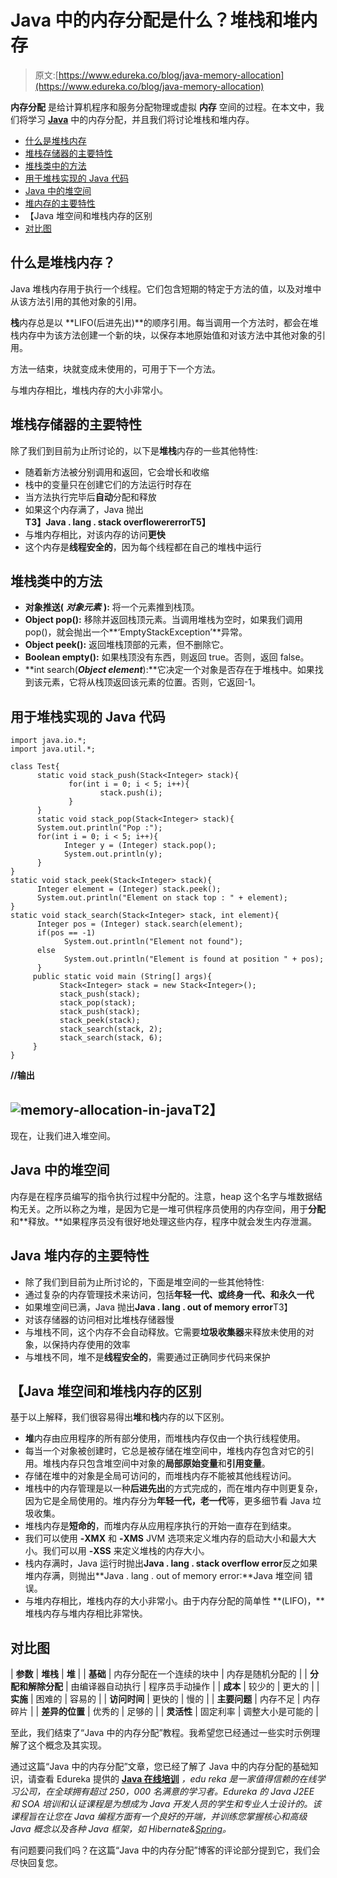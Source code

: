# Java 中的内存分配是什么？堆栈和堆内存

> 原文:[https://www.edureka.co/blog/java-memory-allocation](https://www.edureka.co/blog/java-memory-allocation)

**内存分配** 是给计算机程序和服务分配物理或虚拟 **内存** 空间的过程。在本文中，我们将学习 [**Java**](https://www.edureka.co/java-j2ee-soa-training) 中的内存分配，并且我们将讨论堆栈和堆内存。

*   [什么是堆栈内存](#what)
*   [堆栈存储器的主要特性](#key)
*   [堆栈类中的方法](#method)
*   [用于堆栈实现的 Java 代码](#java)
*   [Java 中的堆空间](#heap)
*   [堆内存的主要特性](#hm)
*   【Java 堆空间和堆栈内存的区别
*   [对比图](#chart)

## **什么是堆栈内存？**

Java 堆栈内存用于执行一个线程。它们包含短期的特定于方法的值，以及对堆中从该方法引用的其他对象的引用。

**栈**内存总是以 **LIFO(后进先出)**的顺序引用。每当调用一个方法时，都会在堆栈内存中为该方法创建一个新的块，以保存本地原始值和对该方法中其他对象的引用。

方法一结束，块就变成未使用的，可用于下一个方法。

与堆内存相比，堆栈内存的大小非常小。

## **堆栈存储器的主要特性**

除了我们到目前为止所讨论的，以下是**堆栈**内存的一些其他特性:

*   随着新方法被分别调用和返回，它会增长和收缩
*   栈中的变量只在创建它们的方法运行时存在
*   当方法执行完毕后**自动**分配和释放
*   如果这个内存满了，Java 抛出**T3】Java . lang . stack overflowererrorT5】**
*   与堆内存相比，对该内存的访问**更快**
*   这个内存是**线程安全的**，因为每个线程都在自己的堆栈中运行

## **堆栈类中的方法**

*   **对象推送(** ***对象元素*** **):** 将一个元素推到栈顶。
*   **Object pop():** 移除并返回栈顶元素。当调用堆栈为空时，如果我们调用 pop()，就会抛出一个**‘EmptyStackException’**异常。
*   **Object peek():** 返回堆栈顶部的元素，但不删除它。
*   **Boolean empty():** 如果栈顶没有东西，则返回 true。否则，返回 false。
*   **int search(*****Object element*****):**它决定一个对象是否存在于堆栈中。如果找到该元素，它将从栈顶返回该元素的位置。否则，它返回-1。

## **用于堆栈实现的 Java 代码**

```
import java.io.*;
import java.util.*;

class Test{
      static void stack_push(Stack<Integer> stack){
             for(int i = 0; i < 5; i++){
                    stack.push(i);
             }
      }
      static void stack_pop(Stack<Integer> stack){
      System.out.println("Pop :");
      for(int i = 0; i < 5; i++){
            Integer y = (Integer) stack.pop();
            System.out.println(y);
      }
}
static void stack_peek(Stack<Integer> stack){
      Integer element = (Integer) stack.peek();
      System.out.println("Element on stack top : " + element);
}
static void stack_search(Stack<Integer> stack, int element){
      Integer pos = (Integer) stack.search(element);
      if(pos == -1)
            System.out.println("Element not found");
      else
            System.out.println("Element is found at position " + pos);
      }
     public static void main (String[] args){
           Stack<Integer> stack = new Stack<Integer>();
           stack_push(stack);
           stack_pop(stack);
           stack_push(stack);
           stack_peek(stack);
           stack_search(stack, 2);
           stack_search(stack, 6);
     }
}

```

**//输出**

## **![memory-allocation-in-java](../Images/c94f4b863decf4e2c3ea7e1e0acb788b.png)T2】**

现在，让我们进入堆空间。

## **Java 中的堆空间**

内存是在程序员编写的指令执行过程中分配的。注意，heap 这个名字与堆数据结构无关。之所以称之为堆，是因为它是一堆可供程序员使用的内存空间，用于**分配**和**释放。**如果程序员没有很好地处理这些内存，程序中就会发生内存泄漏。

## **Java 堆内存的主要特性**

*   除了我们到目前为止所讨论的，下面是堆空间的一些其他特性:
*   通过复杂的内存管理技术来访问，包括**年轻一代、**或**终身一代、**和**永久一代**
*   如果堆空间已满，Java 抛出**Java . lang . out of memory error**T3】
*   对该存储器的访问相对比堆栈存储器慢
*   与堆栈不同，这个内存不会自动释放。它需要**垃圾收集器**来释放未使用的对象，以保持内存使用的效率
*   与堆栈不同，堆不是**线程安全的**，需要通过正确同步代码来保护

## 【Java 堆空间和堆栈内存的区别

基于以上解释，我们很容易得出**堆**和**栈**内存的以下区别。

*   **堆**内存由应用程序的所有部分使用，而堆栈内存仅由一个执行线程使用。
*   每当一个对象被创建时，它总是被存储在堆空间中，堆栈内存包含对它的引用。堆栈内存只包含堆空间中对象的**局部原始变量**和**引用变量**。
*   存储在堆中的对象是全局可访问的，而堆栈内存不能被其他线程访问。
*   堆栈中的内存管理是以一种**后进先出**的方式完成的，而在堆内存中则更复杂，因为它是全局使用的。堆内存分为**年轻一代，老一代**等，更多细节看 Java 垃圾收集。
*   堆栈内存是**短命的**，而堆内存从应用程序执行的开始一直存在到结束。
*   我们可以使用 **-XMX** 和 **-XMS** JVM 选项来定义堆内存的启动大小和最大大小。我们可以用 **-XSS** 来定义堆栈的内存大小。
*   栈内存满时，Java 运行时抛出**Java . lang . stack overflow error**反之如果堆内存满，则抛出**Java . lang . out of memory error:**Java 堆空间 错误。
*   与堆内存相比，堆栈内存的大小非常小。由于内存分配的简单性 **(LIFO)，**堆栈内存与堆内存相比非常快。

## **对比图**

| **参数** | **堆栈** | **堆** |
| **基础** | 内存分配在一个连续的块中 | 内存是随机分配的 |
| **分配和解除分配** | 由编译器自动执行 | 程序员手动操作 |
| **成本** | 较少的 | 更大的 |
| **实施** | 困难的 | 容易的 |
| **访问时间** | 更快的 | 慢的 |
| **主要问题** | 内存不足 | 内存碎片 |
| **差异的位置** | 优秀的 | 足够的 |
| **灵活性** | 固定利率 | 调整大小是可能的 |

至此，我们结束了“Java 中的内存分配”教程。我希望您已经通过一些实时示例理解了这个概念及其实现。

通过这篇“Java 中的内存分配”文章，您已经了解了 Java 中的内存分配的基础知识，请查看 Edureka 提供的  [**Java 在线培训**](https://www.edureka.co/java-j2ee-training-course) *，edu reka 是一家值得信赖的在线学习公司，在全球拥有超过 250，000 名满意的学习者。Edureka 的 Java J2EE 和 SOA 培训和认证课程是为想成为 Java 开发人员的学生和专业人士设计的。该课程旨在让您在 Java 编程方面有一个良好的开端，并训练您掌握核心和高级 Java 概念以及各种 Java 框架，如 Hibernate&[Spring](https://spring.io/projects/spring-framework)。*

有问题要问我们吗？在这篇“Java 中的内存分配”博客的评论部分提到它，我们会尽快回复您。